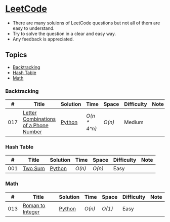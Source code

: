 # [LeetCode](https://leetcode.com/problemset/algorithms/)
- There are many soluions of LeetCode questions but not all of them are easy to understand.
- Try to solve the question in a clear and easy way.
- Any feedback is appreciated.

## Topics
* [Backtracking](https://github.com/codingyen/CodeAlone#backtracking)
* [Hash Table](https://github.com/codingyen/CodeAlone#hash-table)
* [Math](https://github.com/codingyen/CodeAlone#math)

### Backtracking
|  #  | Title | Solution | Time | Space | Difficulty | Note | 
|-----|-------|----------|------|-------|------------|------|
017| [Letter Combinations of a Phone Number](https://leetcode.com/problems/letter-combinations-of-a-phone-number/) | [Python](https://github.com/codingyen/CodeAlone/blob/master/Python/017_letter_combinations_of_a_phone_number.py) | _O(n * 4^n)_ | _O(n)_ | Medium |

### Hash Table
|  #  | Title | Solution | Time | Space | Difficulty | Note | 
|-----|-------|----------|------|-------|------------|------|
001| [Two Sum](https://leetcode.com/problems/two-sum/) | [Python](https://github.com/codingyen/CodeAlone/blob/master/Python/001_two_sum.py) | _O(n)_ | _O(n)_ | Easy |

### Math
|  #  | Title | Solution | Time | Space | Difficulty | Note | 
|-----|-------|----------|------|-------|------------|------|
013| [Roman to Integer](https://leetcode.com/problems/roman-to-integer/) | [Python](https://github.com/codingyen/CodeAlone/blob/master/Python/013_roman_to_integer.py) | _O(n)_ | _O(1)_ | Easy |